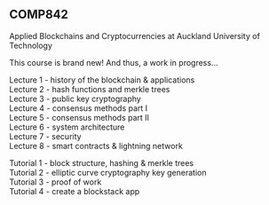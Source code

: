 ## COMP842
Applied Blockchains and Cryptocurrencies at Auckland University of Technology

This course is brand new! And thus, a work in progress...

Lecture 1 - history of the blockchain & applications\
Lecture 2 - hash functions and merkle trees\
Lecture 3 - public key cryptography\
Lecture 4 - consensus methods part I\
Lecture 5 - consensus methods part II\
Lecture 6 - system architecture\
Lecture 7 - security\
Lecture 8 - smart contracts & lightning network

Tutorial 1 - block structure, hashing & merkle trees\
Tutorial 2 - elliptic curve cryptography key generation\
Tutorial 3 - proof of work\
Tutorial 4 - create a blockstack app
